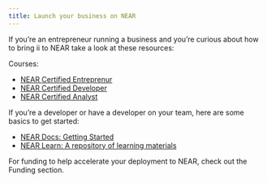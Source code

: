 ```yaml
---
title: Launch your business on NEAR
---
```


If you’re an entrepreneur running a business and you’re curious about how to bring ii to NEAR take a look at these resources:

Courses:

- [NEAR Certified Entreprenur](https://www.near.university/courses/near-certified-entrepreneur)
- [NEAR Certified Developer](https://www.near.university/courses/near-certified-developer)
- [NEAR Certified Analyst](https://www.near.university/courses/near-certified-analyst)

If you’re a developer or have a developer on your team, here are some basics to get started:

- [NEAR Docs: Getting Started](https://welcome.near.university/developers)
- [NEAR Learn: A repository of learning materials](https://github.com/Learn-NEAR)

For funding to help accelerate your deployment to NEAR, check out the Funding section.
